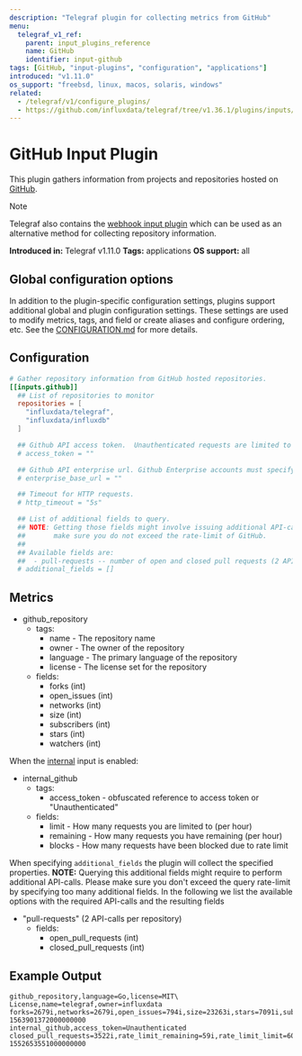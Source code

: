 ```yaml
---
description: "Telegraf plugin for collecting metrics from GitHub"
menu:
  telegraf_v1_ref:
    parent: input_plugins_reference
    name: GitHub
    identifier: input-github
tags: [GitHub, "input-plugins", "configuration", "applications"]
introduced: "v1.11.0"
os_support: "freebsd, linux, macos, solaris, windows"
related:
  - /telegraf/v1/configure_plugins/
  - https://github.com/influxdata/telegraf/tree/v1.36.1/plugins/inputs/github/README.md, GitHub Plugin Source
---
```


# GitHub Input Plugin

This plugin gathers information from projects and repositories hosted on
[GitHub](https://www.github.com).

> [!NOTE]
> Telegraf also contains the [webhook input plugin](/telegraf/v1/plugins/#input-webhooks) which can be used
> as an alternative method for collecting repository information.

**Introduced in:** Telegraf v1.11.0
**Tags:** applications
**OS support:** all

[github]: https://www.github.com
[webhook]: /plugins/inputs/webhooks/github

## Global configuration options <!-- @/docs/includes/plugin_config.md -->

In addition to the plugin-specific configuration settings, plugins support
additional global and plugin configuration settings. These settings are used to
modify metrics, tags, and field or create aliases and configure ordering, etc.
See the [CONFIGURATION.md](/telegraf/v1/configuration/#plugins) for more details.

[CONFIGURATION.md]: ../../../docs/CONFIGURATION.md#plugins

## Configuration

```toml @sample.conf
# Gather repository information from GitHub hosted repositories.
[[inputs.github]]
  ## List of repositories to monitor
  repositories = [
    "influxdata/telegraf",
    "influxdata/influxdb"
  ]

  ## Github API access token.  Unauthenticated requests are limited to 60 per hour.
  # access_token = ""

  ## Github API enterprise url. Github Enterprise accounts must specify their base url.
  # enterprise_base_url = ""

  ## Timeout for HTTP requests.
  # http_timeout = "5s"

  ## List of additional fields to query.
  ## NOTE: Getting those fields might involve issuing additional API-calls, so please
  ##       make sure you do not exceed the rate-limit of GitHub.
  ##
  ## Available fields are:
  ##  - pull-requests -- number of open and closed pull requests (2 API-calls per repository)
  # additional_fields = []
```

## Metrics

- github_repository
  - tags:
    - name - The repository name
    - owner - The owner of the repository
    - language - The primary language of the repository
    - license - The license set for the repository
  - fields:
    - forks (int)
    - open_issues (int)
    - networks (int)
    - size (int)
    - subscribers (int)
    - stars (int)
    - watchers (int)

When the [internal](/telegraf/v1/plugins/#input-internal) input is enabled:

- internal_github
  - tags:
    - access_token - obfuscated reference to access token or "Unauthenticated"
  - fields:
    - limit - How many requests you are limited to (per hour)
    - remaining - How many requests you have remaining (per hour)
    - blocks - How many requests have been blocked due to rate limit

When specifying `additional_fields` the plugin will collect the specified
properties.  **NOTE:** Querying this additional fields might require to perform
additional API-calls.  Please make sure you don't exceed the query rate-limit by
specifying too many additional fields.  In the following we list the available
options with the required API-calls and the resulting fields

- "pull-requests" (2 API-calls per repository)
  - fields:
    - open_pull_requests (int)
    - closed_pull_requests (int)

## Example Output

```text
github_repository,language=Go,license=MIT\ License,name=telegraf,owner=influxdata forks=2679i,networks=2679i,open_issues=794i,size=23263i,stars=7091i,subscribers=316i,watchers=7091i 1563901372000000000
internal_github,access_token=Unauthenticated closed_pull_requests=3522i,rate_limit_remaining=59i,rate_limit_limit=60i,rate_limit_blocks=0i,open_pull_requests=260i 1552653551000000000
```

[internal]: /plugins/inputs/internal

